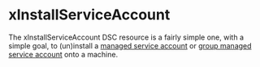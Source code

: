 # xInstallServiceAccount

The xInstallServiceAccount DSC resource is a fairly simple one, with a simple goal, to (un)install a [managed service account](https://technet.microsoft.com/library/ff641731(v=ws.10).aspx) or [group managed service account](https://technet.microsoft.com/en-us/library/hh831782(v=ws.11).aspx) onto a machine.